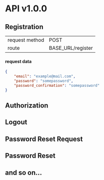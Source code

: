 # API v1.0.0
## Registration

|        	        |                    	|
|----------------	|-------------------	|
| request method 	| POST              	|
| route          	| BASE_URL/register 	|

#### request data

```json
{
    "email": "example@mail.com",
    "password": "somepassword",
    "password_confirmation": "somepassword"
}
```

## Authorization

## Logout

## Password Reset Request

## Password Reset

## and so on...
